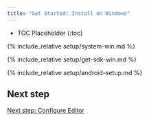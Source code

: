 ```yaml
---
title: "Get Started: Install on Windows"
---
```


* TOC Placeholder
{:toc}

{% include_relative setup/system-win.md %}

{% include_relative setup/get-sdk-win.md %}

{% include_relative setup/android-setup.md %}

## Next step

[Next step: Configure Editor](/get-started/editor/)
